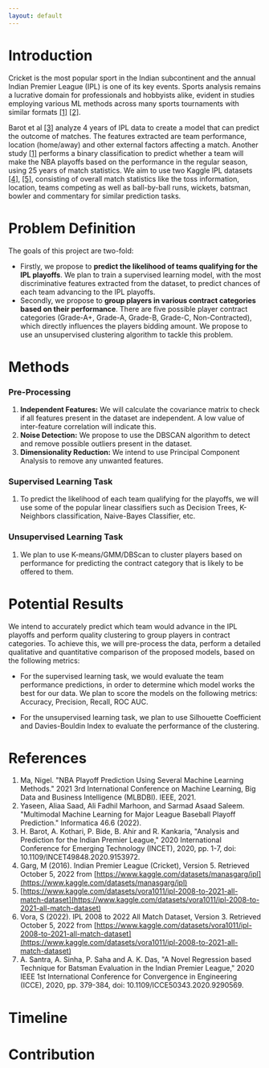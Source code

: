 ```yaml
---
layout: default
---
```


# Introduction

Cricket is the most popular sport in the Indian subcontinent and the annual Indian Premier League (IPL) is one of its key events. Sports analysis remains a lucrative domain for professionals and hobbyists alike, evident in studies employing various ML methods across many sports tournaments with similar formats [[1]](https://docs.google.com/document/d/1zeap_CFpMrEivmf6gWQdVIxaBZ4qH-YPk99rw5QgvQ4/edit#heading=h.2tbvvj4y8gyy) [[2]](https://docs.google.com/document/d/1zeap_CFpMrEivmf6gWQdVIxaBZ4qH-YPk99rw5QgvQ4/edit#heading=h.yn323m7uyovb).

Barot et al [[3]](https://docs.google.com/document/d/1zeap_CFpMrEivmf6gWQdVIxaBZ4qH-YPk99rw5QgvQ4/edit#heading=h.4u6il7p52boz) analyze 4 years of IPL data to create a model that can predict the outcome of matches. The features extracted are team performance, location (home/away) and other external factors affecting a match. Another study [[1]](https://docs.google.com/document/d/1zeap_CFpMrEivmf6gWQdVIxaBZ4qH-YPk99rw5QgvQ4/edit#heading=h.2tbvvj4y8gyy) performs a binary classification to predict whether a team will make the NBA playoffs based on the performance in the regular season, using 25 years of match statistics. We aim to use two Kaggle IPL datasets [[4]](https://www.kaggle.com/datasets/manasgarg/ipl), [[5]](https://www.kaggle.com/datasets/vora1011/ipl-2008-to-2021-all-match-dataset), consisting of overall match statistics like the toss information, location, teams competing as well as ball-by-ball runs, wickets, batsman, bowler and commentary for similar prediction tasks.



# Problem Definition

The goals of this project are two-fold:<br/>
* Firstly, we propose to **predict the likelihood of teams qualifying for the IPL playoffs**. We plan to train a supervised learning model, with the most discriminative features extracted from the dataset, to predict chances of each team advancing to the IPL playoffs. 
* Secondly, we propose to **group players in various contract categories based on their performance**. There are five possible player contract categories (Grade-A+, Grade-A, Grade-B, Grade-C, Non-Contracted), which directly influences the players bidding amount.  We propose to use an unsupervised clustering algorithm to tackle this problem.




# Methods

### Pre-Processing
1. **Independent Features:** We will calculate the covariance matrix to check if all features present in the dataset are independent. A low value of inter-feature correlation will indicate this. 
2. **Noise Detection:** We propose to use the DBSCAN algorithm to detect and remove possible outliers present in the dataset.
3. **Dimensionality Reduction:** We intend to use Principal Component Analysis to remove any unwanted features.
 
### Supervised Learning Task
1. To predict the likelihood of each team qualifying for the playoffs, we will use some of the popular linear classifiers such as Decision Trees, K-Neighbors classification, Naive-Bayes Classifier, etc.

### Unsupervised Learning Task
1. We plan to use K-means/GMM/DBScan to cluster players based on performance for predicting the contract category that is likely to be offered to them. 



# Potential Results

We intend to accurately predict which team would advance in the IPL playoffs and perform quality clustering to group players in contract categories. To achieve this, we will pre-process the data, perform a detailed qualitative and quantitative comparison of the proposed models, based on the following metrics:

* For the supervised learning task, we would evaluate the team performance predictions, in order to determine which model works the best for our data. We plan to score the models on the following metrics: Accuracy, Precision, Recall, ROC AUC.    
 
* For the unsupervised learning task, we plan to use Silhouette Coefficient and Davies-Bouldin Index to evaluate the performance of the clustering.




# References

1. Ma, Nigel. "NBA Playoff Prediction Using Several Machine Learning Methods." 2021 3rd International Conference on Machine Learning, Big Data and Business Intelligence (MLBDBI). IEEE, 2021.
2. Yaseen, Aliaa Saad, Ali Fadhil Marhoon, and Sarmad Asaad Saleem. "Multimodal Machine Learning for Major League Baseball Playoff Prediction." Informatica 46.6 (2022).
3. H. Barot, A. Kothari, P. Bide, B. Ahir and R. Kankaria, "Analysis and Prediction for the Indian Premier League," 2020 International Conference for Emerging Technology (INCET), 2020, pp. 1-7, doi: 10.1109/INCET49848.2020.9153972.
4. Garg, M (2016). Indian Premier League (Cricket), Version 5. Retrieved October 5, 2022 from [https://www.kaggle.com/datasets/manasgarg/ipl](https://www.kaggle.com/datasets/manasgarg/ipl) 
5. [https://www.kaggle.com/datasets/vora1011/ipl-2008-to-2021-all-match-dataset](https://www.kaggle.com/datasets/vora1011/ipl-2008-to-2021-all-match-dataset)
6. Vora, S (2022). IPL 2008 to 2022 All Match Dataset, Version 3. Retrieved October 5, 2022 from [https://www.kaggle.com/datasets/vora1011/ipl-2008-to-2021-all-match-dataset](https://www.kaggle.com/datasets/vora1011/ipl-2008-to-2021-all-match-dataset) 
7. A. Santra, A. Sinha, P. Saha and A. K. Das, "A Novel Regression based Technique for Batsman Evaluation in the Indian Premier League," 2020 IEEE 1st International Conference for Convergence in Engineering (ICCE), 2020, pp. 379-384, doi: 10.1109/ICCE50343.2020.9290569.



# Timeline




# Contribution

